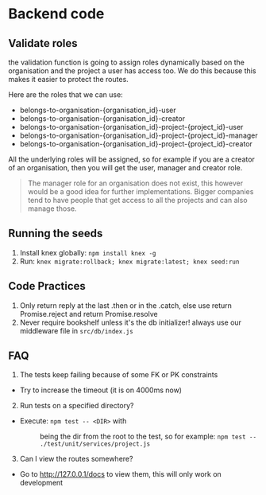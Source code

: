 # Backend code
## Validate roles
the validation function is going to assign roles dynamically based on the organisation and the project a user has access too.
We do this because this makes it easier to protect the routes.

Here are the roles that we can use:
* belongs-to-organisation-{organisation_id}-user
* belongs-to-organisation-{organisation_id}-creator
* belongs-to-organisation-{organisation_id}-project-{project_id}-user
* belongs-to-organisation-{organisation_id}-project-{project_id}-manager
* belongs-to-organisation-{organisation_id}-project-{project_id}-creator

All the underlying roles will be assigned, so for example if you are a creator of an organisation, then you will get the user, manager and creator role.

> The manager role for an organisation does not exist, this however would be a good idea for further implementations. Bigger companies tend to have people that get access to all the projects and can also manage those.

## Running the seeds
1. Install knex globally: `npm install knex -g`
2. Run: `knex migrate:rollback; knex migrate:latest; knex seed:run`

## Code Practices
1. Only return reply at the last .then or in the .catch, else use return Promise.reject and return Promise.resolve
2. Never require bookshelf unless it's the db initializer! always use our middleware file in `src/db/index.js`

## FAQ
1. The tests keep failing because of some FK or PK constraints
- Try to increase the timeout (it is on 4000ms now)
2. Run tests on a specified directory?
- Execute: `npm test -- <DIR>` with <DIR> being the dir from the root to the test, so for example: `npm test -- ./test/unit/services/project.js`
3. Can I view the routes somewhere?
- Go to http://127.0.0.1/docs to view them, this will only work on development
